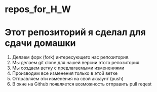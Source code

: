 # repos_for_H_W

# Этот репозиторий я сделал для сдачи домашки

1. Делаем форк (fork) интересующего нас репозитория.
2. Мы делаем git clone для нашей версии этого репозитория
3. Мы создаем ветку с предлагаемыми изменениями
4. Производим все изменения только в этой ветке
5. Отправляем эти изменения на свой аккаунт (push)
6. В окне на Github появляется возможность отправить pull reqest


